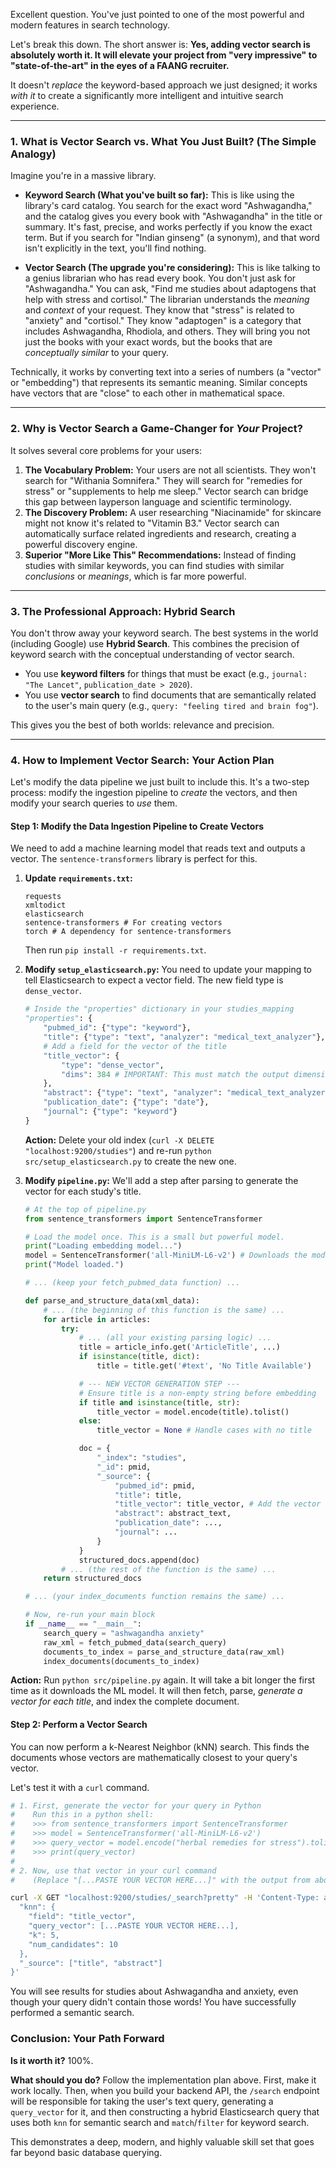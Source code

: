 Excellent question. You've just pointed to one of the most powerful and modern features in search technology.

Let's break this down. The short answer is: **Yes, adding vector search is absolutely worth it. It will elevate your project from "very impressive" to "state-of-the-art" in the eyes of a FAANG recruiter.**

It doesn't *replace* the keyword-based approach we just designed; it works *with it* to create a significantly more intelligent and intuitive search experience.

---

### **1. What is Vector Search vs. What You Just Built? (The Simple Analogy)**

Imagine you're in a massive library.

*   **Keyword Search (What you've built so far):** This is like using the library's card catalog. You search for the exact word "Ashwagandha," and the catalog gives you every book with "Ashwagandha" in the title or summary. It's fast, precise, and works perfectly if you know the exact term. But if you search for "Indian ginseng" (a synonym), and that word isn't explicitly in the text, you'll find nothing.

*   **Vector Search (The upgrade you're considering):** This is like talking to a genius librarian who has read every book. You don't just ask for "Ashwagandha." You can ask, "Find me studies about adaptogens that help with stress and cortisol." The librarian understands the *meaning* and *context* of your request. They know that "stress" is related to "anxiety" and "cortisol." They know "adaptogen" is a category that includes Ashwagandha, Rhodiola, and others. They will bring you not just the books with your exact words, but the books that are *conceptually similar* to your query.

Technically, it works by converting text into a series of numbers (a "vector" or "embedding") that represents its semantic meaning. Similar concepts have vectors that are "close" to each other in mathematical space.

---

### **2. Why is Vector Search a Game-Changer for *Your* Project?**

It solves several core problems for your users:

1.  **The Vocabulary Problem:** Your users are not all scientists. They won't search for "Withania Somnifera." They will search for "remedies for stress" or "supplements to help me sleep." Vector search can bridge this gap between layperson language and scientific terminology.
2.  **The Discovery Problem:** A user researching "Niacinamide" for skincare might not know it's related to "Vitamin B3." Vector search can automatically surface related ingredients and research, creating a powerful discovery engine.
3.  **Superior "More Like This" Recommendations:** Instead of finding studies with similar keywords, you can find studies with similar *conclusions* or *meanings*, which is far more powerful.

---

### **3. The Professional Approach: Hybrid Search**

You don't throw away your keyword search. The best systems in the world (including Google) use **Hybrid Search**. This combines the precision of keyword search with the conceptual understanding of vector search.

*   You use **keyword filters** for things that must be exact (e.g., `journal: "The Lancet"`, `publication_date > 2020`).
*   You use **vector search** to find documents that are semantically related to the user's main query (e.g., `query: "feeling tired and brain fog"`).

This gives you the best of both worlds: relevance and precision.

---

### **4. How to Implement Vector Search: Your Action Plan**

Let's modify the data pipeline we just built to include this. It's a two-step process: modify the ingestion pipeline to *create* the vectors, and then modify your search queries to *use* them.

#### **Step 1: Modify the Data Ingestion Pipeline to Create Vectors**

We need to add a machine learning model that reads text and outputs a vector. The `sentence-transformers` library is perfect for this.

1.  **Update `requirements.txt`:**
    ```
    requests
    xmltodict
    elasticsearch
    sentence-transformers # For creating vectors
    torch # A dependency for sentence-transformers
    ```
    Then run `pip install -r requirements.txt`.

2.  **Modify `setup_elasticsearch.py`:**
    You need to update your mapping to tell Elasticsearch to expect a vector field. The new field type is `dense_vector`.

    ```python
    # Inside the "properties" dictionary in your studies_mapping
    "properties": {
        "pubmed_id": {"type": "keyword"},
        "title": {"type": "text", "analyzer": "medical_text_analyzer"},
        # Add a field for the vector of the title
        "title_vector": {
            "type": "dense_vector",
            "dims": 384 # IMPORTANT: This must match the output dimension of your model
        },
        "abstract": {"type": "text", "analyzer": "medical_text_analyzer"},
        "publication_date": {"type": "date"},
        "journal": {"type": "keyword"}
    }
    ```
    **Action:** Delete your old index (`curl -X DELETE "localhost:9200/studies"`) and re-run `python src/setup_elasticsearch.py` to create the new one.

3.  **Modify `pipeline.py`:**
    We'll add a step after parsing to generate the vector for each study's title.

    ```python
    # At the top of pipeline.py
    from sentence_transformers import SentenceTransformer

    # Load the model once. This is a small but powerful model.
    print("Loading embedding model...")
    model = SentenceTransformer('all-MiniLM-L6-v2') # Downloads the model on first run
    print("Model loaded.")

    # ... (keep your fetch_pubmed_data function) ...

    def parse_and_structure_data(xml_data):
        # ... (the beginning of this function is the same) ...
        for article in articles:
            try:
                # ... (all your existing parsing logic) ...
                title = article_info.get('ArticleTitle', ...)
                if isinstance(title, dict):
                    title = title.get('#text', 'No Title Available')

                # --- NEW VECTOR GENERATION STEP ---
                # Ensure title is a non-empty string before embedding
                if title and isinstance(title, str):
                    title_vector = model.encode(title).tolist()
                else:
                    title_vector = None # Handle cases with no title

                doc = {
                    "_index": "studies",
                    "_id": pmid,
                    "_source": {
                        "pubmed_id": pmid,
                        "title": title,
                        "title_vector": title_vector, # Add the vector to the document
                        "abstract": abstract_text,
                        "publication_date": ...,
                        "journal": ...
                    }
                }
                structured_docs.append(doc)
            # ... (the rest of the function is the same) ...
        return structured_docs

    # ... (your index_documents function remains the same) ...

    # Now, re-run your main block
    if __name__ == "__main__":
        search_query = "ashwagandha anxiety"
        raw_xml = fetch_pubmed_data(search_query)
        documents_to_index = parse_and_structure_data(raw_xml)
        index_documents(documents_to_index)
    ```

**Action:** Run `python src/pipeline.py` again. It will take a bit longer the first time as it downloads the ML model. It will then fetch, parse, *generate a vector for each title*, and index the complete document.

#### **Step 2: Perform a Vector Search**

You can now perform a k-Nearest Neighbor (kNN) search. This finds the documents whose vectors are mathematically closest to your query's vector.

Let's test it with a `curl` command.

```bash
# 1. First, generate the vector for your query in Python
#    Run this in a python shell:
#    >>> from sentence_transformers import SentenceTransformer
#    >>> model = SentenceTransformer('all-MiniLM-L6-v2')
#    >>> query_vector = model.encode("herbal remedies for stress").tolist()
#    >>> print(query_vector)
#
# 2. Now, use that vector in your curl command
#    (Replace "[...PASTE YOUR VECTOR HERE...]" with the output from above)

curl -X GET "localhost:9200/studies/_search?pretty" -H 'Content-Type: application/json' -d'{
  "knn": {
    "field": "title_vector",
    "query_vector": [...PASTE YOUR VECTOR HERE...],
    "k": 5,
    "num_candidates": 10
  },
  "_source": ["title", "abstract"]
}'
```

You will see results for studies about Ashwagandha and anxiety, even though your query didn't contain those words! You have successfully performed a semantic search.

### **Conclusion: Your Path Forward**

**Is it worth it?** 100%.

**What should you do?**
Follow the implementation plan above. First, make it work locally. Then, when you build your backend API, the `/search` endpoint will be responsible for taking the user's text query, generating a `query_vector` for it, and then constructing a hybrid Elasticsearch query that uses both `knn` for semantic search and `match`/`filter` for keyword search.

This demonstrates a deep, modern, and highly valuable skill set that goes far beyond basic database querying.
